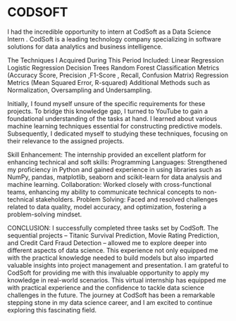 # CODSOFT
I had the incredible opportunity to intern at CodSoft as a Data Science Intern . CodSoft is a leading technology company specializing in software solutions for data analytics and business intelligence.

The Techniques I Acquired During This Period Included:
Linear Regression
Logistic Regression
Decision Trees
Random Forest
Classification Metrics (Accuracy Score, Precision ,F1-Score , Recall, Confusion Matrix)
Regression Metrics (Mean Squared Error, R-squared)
Additional Methods such as Normalization, Oversampling and Undersampling.

Initially, I found myself unsure of the specific requirements for these projects. To bridge this knowledge gap, I turned to YouTube to gain a foundational understanding of the tasks at hand. I learned about various machine learning techniques essential for constructing predictive models. Subsequently, I dedicated myself to studying these techniques, focusing on their relevance to the assigned projects.

Skill Enhancement:
The internship provided an excellent platform for enhancing technical and soft skills:
Programming Languages: Strengthened my proficiency in Python and gained experience in using libraries such as NumPy, pandas, matplotlib, seaborn and scikit-learn for data analysis and machine learning.
Collaboration: Worked closely with cross-functional teams, enhancing my ability to communicate technical concepts to non-technical stakeholders.
Problem Solving: Faced and resolved challenges related to data quality, model accuracy, and optimization, fostering a problem-solving mindset.

CONCLUSION:
I successfully completed three tasks set by CodSoft. The sequential projects – Titanic Survival Prediction, Movie Rating Prediction, and Credit Card Fraud Detection – allowed me to explore deeper into different aspects of data science. This experience not only equipped me with the practical knowledge needed to build models but also imparted valuable insights into project management and presentation. 
I am grateful to CodSoft for providing me with this invaluable opportunity to apply my knowledge in real-world scenarios. This virtual internship has equipped me with practical experience and the confidence to tackle data science challenges in the future. The journey at CodSoft has been a remarkable stepping stone in my data science career, and I am excited to continue exploring this fascinating field.
